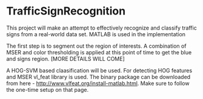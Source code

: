 # TrafficSignRecognition
This project will make an attempt to effectively recognize and classify traffic signs from a real-world data set. 
MATLAB is used in the implementation

The first step is to segment out the region of interests. A combination of MSER and color thresholding is applied at this point of time to
get the blue and signs region. [MORE DETAILS WILL COME]

A HOG-SVM based claasification will be used. For detecting HOG features and MSER vl_feat library is used. The binary package can be 
downloaded from here - http://www.vlfeat.org/install-matlab.html. Make sure to follow the one-time setup on that page. 


